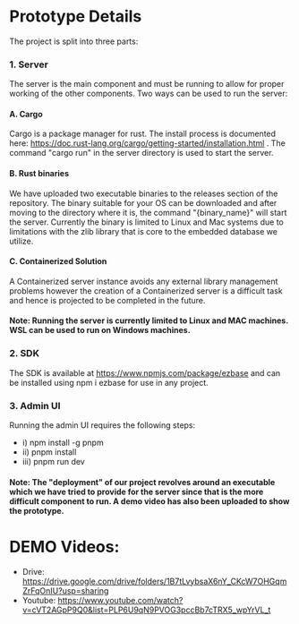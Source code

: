 
# Prototype Details

The project is split into three parts:

### 1. Server
The server is the main component and must be running to allow for proper working of the other components. Two ways can be used to run the server:
#### A. Cargo
Cargo is a package manager for rust. The install process is documented here: https://doc.rust-lang.org/cargo/getting-started/installation.html . The command "cargo run" in the server directory is used to start the server.
#### B. Rust binaries
We have uploaded two executable binaries to the releases section of the repository. The binary suitable for your OS can be downloaded and after moving to the directory where it is,  the command "{binary_name}" will start the server. Currently the binary is limited to Linux and Mac systems due to limitations with the zlib library that is core to the embedded database we utilize.
#### C. Containerized Solution
A Containerized server instance avoids any external library management problems however the creation of a Containerized server is a difficult task and hence is projected to be completed in the future.

#### Note: Running the server is currently limited to Linux and MAC machines. WSL can be used to run on Windows machines.  

### 2. SDK
The SDK is available at https://www.npmjs.com/package/ezbase and can be installed using npm i ezbase for use in any project. 

### 3. Admin UI 
Running the admin UI requires the following steps: 
* i) npm install -g pnpm
* ii) pnpm install
* iii) pnpm run dev

#### Note: The "deployment" of our project revolves around an executable which we have tried to provide for the server since that is the more difficult component to run. A demo video has also been uploaded to show the prototype.
# DEMO Videos:
* Drive: https://drive.google.com/drive/folders/1B7tLvybsaX6nY_CKcW7OHGqmZrFqOnIU?usp=sharing
* Youtube: https://www.youtube.com/watch?v=cVT2AGpP9Q0&list=PLP6U9qN9PVOG3pccBb7cTRX5_wpYrVL_t


